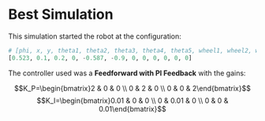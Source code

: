 # Best Simulation
This simulation started the robot at the configuration:

```python
# [phi, x, y, theta1, theta2, theta3, theta4, theta5, wheel1, wheel2, wheel3, wheel4]
[0.523, 0.1, 0.2, 0, -0.587, -0.9, 0, 0, 0, 0, 0, 0]
```

The controller used was a **Feedforward with PI Feedback** with the gains:

$$K_P=\begin{bmatrix}2 & 0 & 0 \\ 0 & 2 & 0 \\ 0 & 0 & 2\end{bmatrix}$$
$$K_I=\begin{bmatrix}0.01 & 0 & 0 \\ 0 & 0.01 & 0 \\ 0 & 0 & 0.01\end{bmatrix}$$